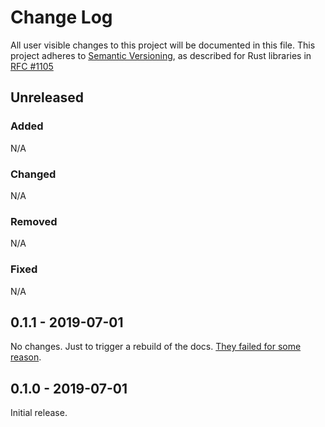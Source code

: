 # Change Log

All user visible changes to this project will be documented in this file.
This project adheres to [Semantic Versioning](http://semver.org/), as described
for Rust libraries in [RFC #1105](https://github.com/rust-lang/rfcs/blob/master/text/1105-api-evolution.md)

## Unreleased

### Added

N/A

### Changed

N/A

### Removed

N/A

### Fixed

N/A

## 0.1.1 - 2019-07-01

No changes. Just to trigger a rebuild of the docs. [They failed for some reason](https://docs.rs/crate/diesel-sort-struct-fields/0.1.0/builds/169148).

## 0.1.0 - 2019-07-01

Initial release.
